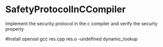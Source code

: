 # SafetyProtocolInCCompiler
Implement the security protocol in the c compiler and verify the securty property

#Install openssl 
gcc res.cpp res.o -undefined dynamic_lookup